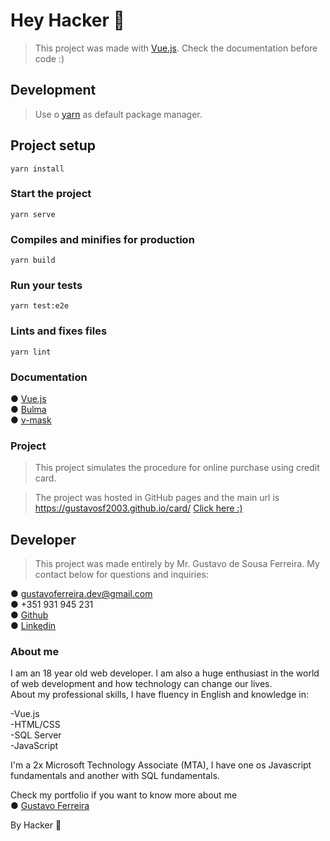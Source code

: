 # Hey Hacker 👋

> This project was made with [Vue.js](https://vuejs.org/). Check the documentation before code :)

## Development

> Use o [yarn](https://yarnpkg.com/) as default package manager.


## Project setup
```
yarn install
```

### Start the project
```
yarn serve
```

### Compiles and minifies for production
```
yarn build
```

### Run your tests
```
yarn test:e2e
```

### Lints and fixes files
```
yarn lint
```

### Documentation

● [Vue.js](https://vuejs.org/)\
● [Bulma](https://bulma.io/)\
● [v-mask](https://www.npmjs.com/package/v-mask )

### Project

> This project simulates the procedure for online purchase using credit card.

>The project was hosted in GitHub pages and the main url is https://gustavosf2003.github.io/card/ [Click here :)](https://gustavosf2003.github.io/card/)

## Developer

> This project was made entirely by Mr. Gustavo de Sousa Ferreira. My contact below for questions and inquiries:

● gustavoferreira.dev@gmail.com\
● +351 931 945 231\
● [Github](https://github.com/gustavosf2003)\
● [Linkedin](https://www.linkedin.com/in/gustavo-de-sousa-ferreira-/?locale=en_US )

### About me
I am an 18 year old web developer. I am also a huge enthusiast in the world of web development and how technology can change our lives.\
About my professional skills, I have fluency in English and knowledge in:

-Vue.js\
-HTML/CSS \
-SQL Server\
-JavaScript 

I'm a 2x Microsoft Technology Associate (MTA), I have one os Javascript fundamentals and another with SQL fundamentals.

Check my portfolio if you want to know more about me\
● [Gustavo Ferreira](https://gustavosf2003.github.io/Portfolio/)

By Hacker 👋
